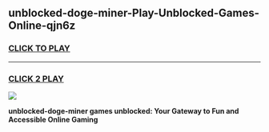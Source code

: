 
## unblocked-doge-miner-Play-Unblocked-Games-Online-qjn6z
<h3>
<a href="https://premium76.site?title=unblocked-doge-miner&ref=25A">CLICK TO PLAY</a></h3>
<hr>

<h3>
<a href="https://premium76.site?title=unblocked-doge-miner&ref=25A">CLICK 2 PLAY</a>
  
</h3>

<a href="https://premium76.site?title=unblocked-doge-miner&ref=25A"><img src="https://clearcache.store/games.png"></a>


**unblocked-doge-miner games unblocked: Your Gateway to Fun and Accessible Online Gaming**

